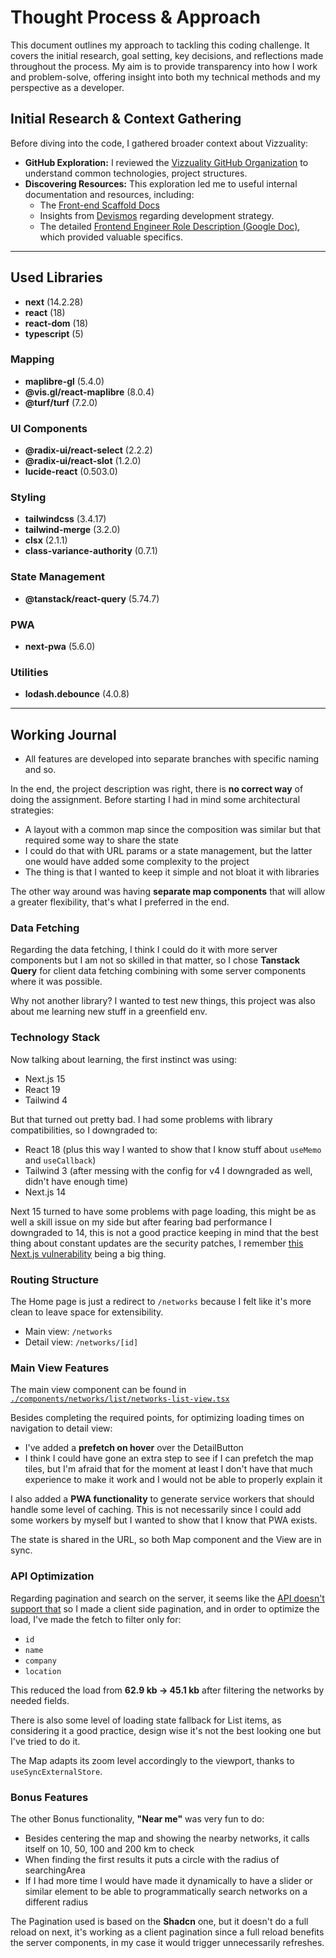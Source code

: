 # Thought Process & Approach

This document outlines my approach to tackling this coding challenge. It covers the initial research, goal setting, key decisions, and reflections made throughout the process. My aim is to provide transparency into how I work and problem-solve, offering insight into both my technical methods and my perspective as a developer.

## Initial Research & Context Gathering

Before diving into the code, I gathered broader context about Vizzuality:

- **GitHub Exploration:** I reviewed the [Vizzuality GitHub Organization](https://github.com/Vizzuality) to understand common technologies, project structures.
- **Discovering Resources:** This exploration led me to useful internal documentation and resources, including:
  - The [Front-end Scaffold Docs](https://front-end-scaffold-docs.vercel.app/)
  - Insights from [Devismos](https://vizzuality.github.io/devismos/docs/frontismos/strategy-2021/initiatives-directory/hiring-proposal/) regarding development strategy.
  - The detailed [Frontend Engineer Role Description (Google Doc)](https://docs.google.com/document/d/1uVeHYs6wOqRqQriZE7Y68JCNycXokVJX3K9y7d5t8mQ/edit?tab=t.0#heading=h.ql8npoan2zxg), which provided valuable specifics.

---


## Used Libraries
- **next** (14.2.28)
- **react** (18)
- **react-dom** (18)
- **typescript** (5)

### Mapping
- **maplibre-gl** (5.4.0)
- **@vis.gl/react-maplibre** (8.0.4)
- **@turf/turf** (7.2.0)

### UI Components
- **@radix-ui/react-select** (2.2.2)
- **@radix-ui/react-slot** (1.2.0)
- **lucide-react** (0.503.0)

### Styling
- **tailwindcss** (3.4.17)
- **tailwind-merge** (3.2.0)
- **clsx** (2.1.1)
- **class-variance-authority** (0.7.1)

### State Management
- **@tanstack/react-query** (5.74.7)

### PWA
- **next-pwa** (5.6.0)

### Utilities
- **lodash.debounce** (4.0.8)

---


## Working Journal

- All features are developed into separate branches with specific naming and so.

In the end, the project description was right, there is **no correct way** of doing the assignment.
Before starting I had in mind some architectural strategies:
- A layout with a common map since the composition was similar but that required some way to share the state
- I could do that with URL params or a state management, but the latter one would have added some complexity to the project
- The thing is that I wanted to keep it simple and not bloat it with libraries

The other way around was having **separate map components** that will allow a greater flexibility, that's what I preferred in the end.

### Data Fetching

Regarding the data fetching, I think I could do it with more server components but I am not so skilled in that matter,
so I chose **Tanstack Query** for client data fetching combining with some server components where it was possible.

Why not another library? I wanted to test new things, this project was also about me learning new stuff in a greenfield env.

### Technology Stack

Now talking about learning, the first instinct was using:
- Next.js 15
- React 19
- Tailwind 4

But that turned out pretty bad. I had some problems with library compatibilities, so I downgraded to:
- React 18 (plus this way I wanted to show that I know stuff about `useMemo` and `useCallback`)
- Tailwind 3 (after messing with the config for v4 I downgraded as well, didn't have enough time)
- Next.js 14

Next 15 turned to have some problems with page loading, this might be as well a skill issue on my side but after fearing bad performance I downgraded to 14,
this is not a good practice keeping in mind that the best thing about constant updates are the security patches, I remember [this Next.js vulnerability](https://strobes.co/blog/understanding-next-js-vulnerability/) being a big thing.

### Routing Structure

The Home page is just a redirect to `/networks` because I felt like it's more clean to leave space for extensibility.

- Main view: `/networks`
- Detail view: `/networks/[id]`

### Main View Features

The main view component can be found in [`./components/networks/list/networks-list-view.tsx`](../components/networks/list/networks-list-view.tsx)

Besides completing the required points, for optimizing loading times on navigation to detail view:
- I've added a **prefetch on hover** over the DetailButton
- I think I could have gone an extra step to see if I can prefetch the map tiles, but I'm afraid that for the moment at least I don't have that much experience to make it work and I would not be able to properly explain it

I also added a **PWA functionality** to generate service workers that should handle some level of caching.
This is not necessarily since I could add some workers by myself but I wanted to show that I know that PWA exists.

The state is shared in the URL, so both Map component and the View are in sync.

### API Optimization

Regarding pagination and search on the server, it seems like the [API doesn't support that](https://github.com/eskerda/citybikes-api/blob/master/api/views.py) so I made a client side pagination, and in order to optimize the load, I've made the fetch to filter only for:
- `id`
- `name`
- `company`
- `location`

This reduced the load from **62.9 kb → 45.1 kb** after filtering the networks by needed fields.

There is also some level of loading state fallback for List items, as considering it a good practice, design wise it's not the best looking one but I've tried to do it.

The Map adapts its zoom level accordingly to the viewport, thanks to `useSyncExternalStore`.

### Bonus Features

The other Bonus functionality, **"Near me"** was very fun to do:
- Besides centering the map and showing the nearby networks, it calls itself on 10, 50, 100 and 200 km to check
- When finding the first results it puts a circle with the radius of searchingArea
- If I had more time I would have made it dynamically to have a slider or similar element to be able to programmatically search networks on a different radius

The Pagination used is based on the **Shadcn** one, but it doesn't do a full reload on next, it's working as a client pagination since a full reload benefits the server components, in my case it would trigger unnecessarily refreshes.

